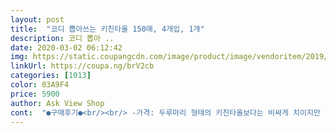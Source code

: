 ```yaml
---
layout: post 
title:  "코디 뽑아쓰는 키친타올 150매, 4개입, 1개" 
description: 코디 뽑아 ..
date: 2020-03-02 06:12:42 
img: https://static.coupangcdn.com/image/product/image/vendoritem/2019/08/30/3000136619/63998de7-3a34-448e-a166-38f85c520cbc.jpg 
linkUrl: https://coupa.ng/brV2cb 
categories: [1013] 
color: 03A9F4 
price: 5900 
author: Ask View Shop 
cont:  "●구매후기●<br/><br/> -가격: 두루마리 형태의 키친타올보다는 비싸게 치이지만 편리하고 제품의 퀄리티도 좋다고 보기때문에 이 정도 가격이 만족스럽네요.<br/>  그리고 마트에서보다는 저렴한 가격에 샀어요.<br/> 쿠폰할인도 해서 더 싸게 샀네요.<br/><br/><br/> -두께: 두께는 엄청 도톰하진 않아요.<br/> 그냥 그런 두께인데 2겹인데 잘 닦여요.<br/><br/><br/> -촉감: 제가 생각 했던거 보다는 안 까칠하더라구요.<br/> 저는 표면에 엠보싱? 처리가 되있어서 까칠할줄 알았는데 안 까칠하네요.<br/> 좋은 각티슈보다는 까칠한데... <br/>.<br/> 그냥 백화점 화장실가면 손씻고 닦으라고 둔 냅킨정도 느낌입니다.<br/><br/><br/> -편리성: 지금까지 써본 키친타올은 다 두루마리형태였는데... <br/>.<br/> 뽑아쓰는 키친타올은 처음인데 진짜 너무 편하네요.<br/> 먼저 뜯어쓰는 키친타올은 걸이가 없이 그냥 놔두면 먼지도 붙기 쉽고 뜯어쓰려면 두손을 다 써야하는데 ... <br/>.<br/>.<br/><br/><br/> -포장상태: 포장은 특별한거없이 그냥 상자에 완충제랑 같이 왓어요.<br/> 상자는 구겨지거나 찌그러지거나 흠이있거나 그러지 않고 완벽한 상태로 배송되어져 왔어요.<br/><br/><br/> -흡수력: 흡수력 좋네요.<br/> 기름 두른 후라이팬 닦아보았는데 잘 닦여요.<br/><br/>150매 4각이 오는것이구, 가격은 5,200원<br/>•구매이유:<br/>•제품:<br/>♦️ 구매 동기 ;<br/>♦️ 배송과 포장상태 ;<br/>♦️ 사용 후기 ;<br/>것은 제가 전문가가 아니기땜에 뭐라 말하긴 뭣하지만<br/>구매한 상품을 찾아보니 코디 150 매 4개 상풍이<br/>그 아이는 촉감이 이거에 비하면 부드럽고 크기가 쬐끔<br/>그냥 많이 구매한 제품을 구매할때도 있네요<br/>그렇지만 모든 제품들은 장점과 단점이<br/>글구 뽑아쓰는 타올이 둥글게 말려있는 타올보단<br/>기가 없지 않지만 옆에 두고 쓰기에 딱이에여<br/>기존제품은 부드러운 반면 물에 젖음 쉽게<br/>기존제품은 부드럽고 질이 좋은 느낌이 듭니다<br/>나오네요<br/>두루마리형식의 키친타올2칸이 이거 대략 한장 정도라고 보시면 되요!<br/>뜯을것이냐ㆍ뽑을것이냐<br/>를 두고 말도 안되는 고민을 하다가 걍, 코디 뽑아쓰는<br/>막 뽑아 쓴답니다ㅎ.<br/>ㅎ<br/>말려있는 제품은 몇장인지 세어보지도 않고<br/>매수도 한박스에 50 매정도  더 않이 있어  좋은<br/>물론 평상시 사용할땐 한손으로 박스 살짝 잡고 다른손으로<br/>뭐물론 .<br/>.<br/>정기배송 구매하면 쬐끔 더 저렴하게 살 수 있겠지만<br/>바로 요제품이 그렇다는... <br/>.<br/><br/>배송은 로켓으로  슝~~~<br/>부드러움의 차이가 심합니다<br/>뽑아쑤는 키친타올은 그냥 한손으로 쏙 뽑으면 되니까 감편하고 편해요.<br/> 요리하다가 흘려서 빨리 닦아야 할때 쓱 뽑아서 닦을 수있어서 편하고 통에 들어있으니까 먼지도 안붙어요.<br/><br/>사용 할 수 있단 점~~  전 그랬다는~~ㅎ<br/>생각이 들어 좀 더 저렴하면서 질도 즣고 많이<br/>아~ 주 쬐끔 작다는 것 외에는 두 제품 다 아주그냥<br/>아니면 뽑아쓰는 키친타올을 살까?<br/>암튼 이가격에 이정도몃 나쁘진 않은듯 합니다<br/>앗글고))<br/>얇아지고  숨이 죽어 바로 바로 바꾸어 주어야<br/>영상보시면 오도방정 떨면서 톡톡 뽑는 것을 보실 수<br/>우선 기존에 사용하던 제품과 비교해보았을땐<br/>우선 제가 기존 사용하던 제품은 헬로키티<br/>이미 여러번 사용해본 제품이라서 쓰기에 편하단건<br/>익히 알고있구욤! 엄청 막 꼼꼼히 이것저것 따져보고 쟤보고<br/>읽어보구 검색도 해보지만 간혹 귀찮을때가 있어<br/>있는 장점이 있습니다~~~<br/>있는데여 저 정도면  한장씩 잘 뽑히는거 맞죵?!<br/>있을터~~ㅎㅎ<br/>저는걍 이것저것 사서 써보는 재미도 쏠쏠해서 그렇게 까지는.<br/>.<br/><br/>저렇게 걍 톡 뽑거든여.<br/>.<br/>  힘이 을마나 쌘가 박스가 마구막<br/>점도 있구요~~~<br/>정확히 몇장을 사용한건지 알수  있어 좀더 아꼐<br/>젖어도  숨이 쉽게 죽지 않아 좀더 오래 사용할수<br/>제가 사용해오던 제품이 가격이 올라  다른<br/>제품으로 구매해 보았네요<br/>제품인데 요상품이 가격이 좀 올라서 왠지 아깝단<br/>좀더 오래사용할수 있는 장점도 있습니다<br/>좋구욤^~^)/ 좋습니닷! 뭘더바래ㅐㅐㅐㅐㅐㅐㅐㅐㅐ흫<br/>지금 몇개 남아 사용중인 깨끗**라 키친타올과 굳이 비교를<br/>처음 구매하는 제품들은  꼼꼼히 상풍평도<br/>코디제품은 많이 거칠고 뻑뻑한 느낌이 드는 반면<br/>키친타올 홀더를 사서 걸어두고 쓸까?<br/>타올 한장 톡 뿁는데.<br/>.<br/>  가끔 양손에 기름 묻었을 땐<br/>타올을 구매하게 되었습니다.<br/><br/>톡톡 한장쓱 뽑아쓰는게 편하긴 하거렁여!<br/>평소에는 흐라이팬을 쓰고난후 기름을 그냥 휴지로 닦아버리거나 수세미로 그냥 빡빡 씻었는데... <br/>.<br/> 이러니까 휴라이팬 수명이 너무 단축되고 생선같은 요리를 먹을때 기름이 장난아니더라구요.<br/> 그래서 키친타올이 필요해서 구매하게 되었습니다.<br/><br/>포장도 박스 구김 없이  good~~<br/>하는 반면 코디제품은 거칠고 뻑뻑하지만 물에<br/>하는 성격도 못되나서 yo정도면 굿이얌!  이카면서 좋아라<br/>하자면 질적으로  뭐가 더 낫다 내지는 좀 불편스럽다.<br/>.<br/> 란<br/>한번에 둘둘말어 사용했는데 뽑아쓰느 타올은<br/>홀더 가격이나 키친타올 가격이나 엇비슷 하기에 겟했어욤<br/>홀더에 걸건, 안걸려 있건 풀어 뜯어 쓰는건 마찬가지라서<br/>흡수력도 이만하면 저는 만족합니다! 빠삭 거리며 뻣뻣한<br/>" 
---
```


